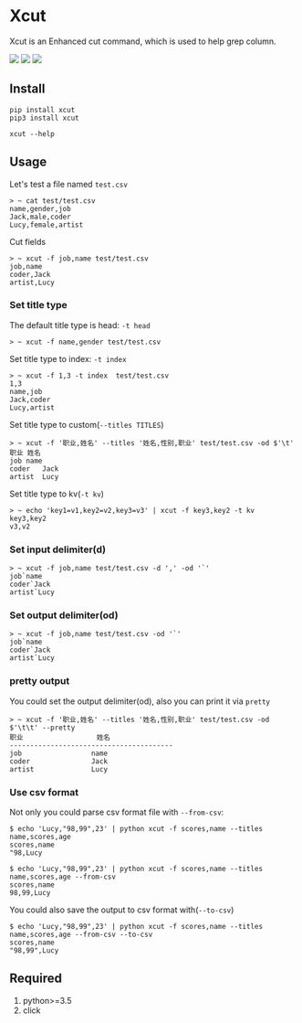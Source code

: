 # Xcut
Xcut is an Enhanced cut command, which is used to help grep column.

[![](https://img.shields.io/pypi/pyversions/xcut.svg?longCache=True)](https://pypi.org/pypi/xcut/)
[![](https://img.shields.io/pypi/v/xcut.svg?maxAge=36000)](https://pypi.org/pypi/xcut/)
![](https://travis-ci.org/ahuigo/xcut.svg?branch=master)

## Install

    pip install xcut
    pip3 install xcut

    xcut --help

## Usage
Let's test a file named `test.csv`

    > ~ cat test/test.csv
    name,gender,job
    Jack,male,coder
    Lucy,female,artist

Cut fields

    > ~ xcut -f job,name test/test.csv
    job,name
    coder,Jack
    artist,Lucy

### Set title type
The default title type is head: `-t head` 

    > ~ xcut -f name,gender test/test.csv

Set title type to index: `-t index`

    > ~ xcut -f 1,3 -t index  test/test.csv
    1,3
    name,job
    Jack,coder
    Lucy,artist

Set title type to custom(`--titles TITLES`)

    > ~ xcut -f '职业,姓名' --titles '姓名,性别,职业' test/test.csv -od $'\t'
    职业 姓名
    job	name
    coder	Jack
    artist	Lucy

Set title type to kv(`-t kv`)

    > ~ echo 'key1=v1,key2=v2,key3=v3' | xcut -f key3,key2 -t kv
    key3,key2
    v3,v2

### Set input delimiter(d)

    > ~ xcut -f job,name test/test.csv -d ',' -od '`'
    job`name
    coder`Jack
    artist`Lucy

### Set output delimiter(od)

    > ~ xcut -f job,name test/test.csv -od '`' 
    job`name
    coder`Jack
    artist`Lucy

### pretty output 
You could set the output delimiter(od), also you can print it via `pretty`

    > ~ xcut -f '职业,姓名' --titles '姓名,性别,职业' test/test.csv -od $'\t\t' --pretty
    职业                  姓名
    ----------------------------------------
    job                 name
    coder               Jack
    artist              Lucy

### Use csv format
Not only you could  parse csv format file with `--from-csv`:

    $ echo 'Lucy,"98,99",23' | python xcut -f scores,name --titles name,scores,age
    scores,name
    "98,Lucy

    $ echo 'Lucy,"98,99",23' | python xcut -f scores,name --titles name,scores,age --from-csv
    scores,name
    98,99,Lucy

You could also save the output to csv format  with(`--to-csv`)

    $ echo 'Lucy,"98,99",23' | python xcut -f scores,name --titles name,scores,age --from-csv --to-csv
    scores,name
    "98,99",Lucy

## Required
1. python>=3.5
2. click
